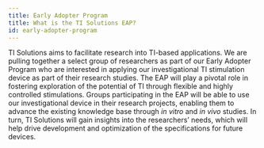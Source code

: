 ```yaml
---
title: Early Adopter Program
title: What is the TI Solutions EAP?
id: early-adopter-program
---
```

TI Solutions aims to facilitate research into TI-based applications. We are pulling together a select group of researchers as part of our Early Adopter Program who are interested in applying our investigational TI stimulation device as part of their research studies.
The EAP will play a pivotal role in fostering exploration of the potential of TI through flexible and highly controlled stimulations. Groups participating in the EAP will be able to use our investigational device in their research projects, enabling them to advance the existing knowledge base through *in vitro* and *in vivo* studies. In turn, TI Solutions will gain insights into the researchers’ needs, which will help drive development and optimization of the specifications for future devices.
